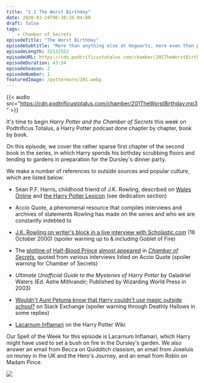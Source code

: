 ```yaml
---
title: "2.1 The Worst Birthday"
date: 2020-02-24T06:30:26-04:00
draft: false
tags:
    - Chamber of Secrets
episodeTitle: "The Worst Birthday"
episodeSubtitle: "More than anything else at Hogwarts, more even than playing Quidditch, Harry missed his best friends, Ron Weasley and Hermione Granger."
episodeLength: 32132552
episodeURL: https://cdn.podtrificustotalus.com/chamber/201TheWorstBirthday.mp3
episodeDuration: 43:54
episodeSeason: 2
episodeNumber: 1
featuredImage: /pottermore/201.webp
---
```

{{< audio src="https://cdn.podtrificustotalus.com/chamber/201TheWorstBirthday.mp3" >}}

It's time to begin *Harry Potter and the Chamber of Secrets* this week on Podtrificus Totalus, a Harry Potter podcast done chapter by chapter, book by book.

On this episode, we cover the rather sparse first chapter of the second book in the series, in which Harry spends his birthday scrubbing floors and tending to gardens in preparation for the Dursley's dinner party.

We make a number of references to outside sources and popular culture, which are listed below:

- Séan P.F. Harris, childhood friend of J.K. Rowling, described on [Wales Online](https://www.walesonline.co.uk/news/wales-news/rowling-reveals-debt-welsh-friend-2432102) and [the Harry Potter Lexicon](https://www.hp-lexicon.org/source/the-harry-potter-novels/cs/) (see dedication section)

- Accio Quote, a phenomenal resource that compiles interviews and archives of statements Rowling has made on the series and who we are constantly indebted to

- [J.K. Rowling on writer's block in a live interview with Scholastic.com](http://www.accio-quote.org/articles/2000/1000-scholastic-chat.htm) (16 October 2000) (spoiler warning up to & including Goblet of Fire)

- The [plotline of](http://www.accio-quote.org/themes/book2.htm) [Half-Blood Prince](http://www.accio-quote.org/themes/book2.htm) [almost appeared](http://www.accio-quote.org/themes/book2.htm) in [*Chamber of Secrets*](http://www.accio-quote.org/themes/book2.htm), quoted from various interviews listed on Accio Quote (spoiler warning for Chamber of Secrets)

- *Ultimate Unofficial Guide to the Mysteries of Harry Potter* by Galadriel Waters (Ed. Astre Mithrandir; Published by Wizarding World Press in 2003) 

- [Wouldn't Aunt Petunia know that Harry couldn't use magic outside school?](https://scifi.stackexchange.com/a/65121) on Stack Exchange (spoiler warning through Deathly Hallows in some replies)

- [Lacarnum Inflamari](https://harrypotter.fandom.com/wiki/Lacarnum_Inflamari) on the Harry Potter Wiki

Our Spell of the Week for this episode is Lacarnum Inflamari, which Harry might have used to set a bush on fire in the Dursley's garden. We also answer an email from Becca on Quidditch classism, an email from Joseluis on money in the UK and the Hero's Journey, and an email from Robin on Madam Pince.

<img class="chapterArt" src="/chapter/201.webp" />